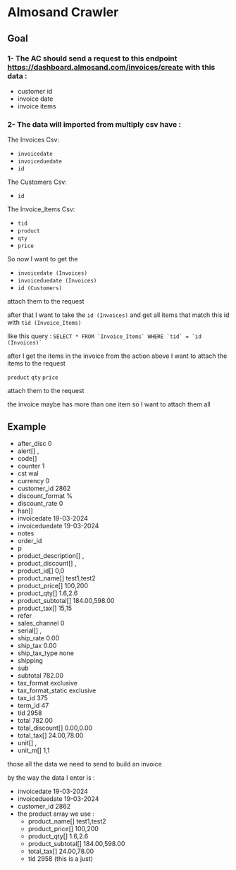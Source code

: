 # Almosand Crawler

## Goal
### 1- The AC should send a request to this endpoint https://dashboard.almosand.com/invoices/create with this data :
- customer id
- invoice date
- invoice items


### 2- The data will imported from multiply csv have :

The Invoices Csv:
- `invoicedate`
- `invoiceduedate`
- `id`

The Customers Csv:
- `id`

The Invoice_Items Csv:
- `tid`
- `product`
- `qty`
- `price`

So now I want to get the 
- `invoicedate (Invoices)`
- `invoiceduedate (Invoices)`
- `id (Customers)`

attach them to the request 

after that I want to take the `id (Invoices)` and get all items that match this id with `tid (Invoice_Items)`

like this query : ``` SELECT * FROM `Invoice_Items` WHERE `tid` = `id (Invoices)` ``` 

after I get the items in the invoice from the action above I want to attach the items to the request

`product`
`qty`
`price`

attach them to the request 

the invoice maybe has more than one item so I want to attach them all 

## Example

- after_disc	0
- alert[]	,
- code[]	
- counter	1
- cst	wal
- currency	0
- customer_id	2862
- discount_format	%
- discount_rate	0
- hsn[]	
- invoicedate	19-03-2024
- invoiceduedate	19-03-2024
- notes	
- order_id	
- p	
- product_description[]	,
- product_discount[]	,
- product_id[]	0,0
- product_name[]	test1,test2
- product_price[]	100,200
- product_qty[]	1.6,2.6
- product_subtotal[]	184.00,598.00
- product_tax[]	15,15
- refer	
- sales_channel	0
- serial[]	,
- ship_rate	0.00
- ship_tax	0.00
- ship_tax_type	none
- shipping	
- sub	
- subtotal	782.00
- tax_format	exclusive
- tax_format_static	exclusive
- tax_id	375
- term_id	47
- tid	2958
- total	782.00
- total_discount[]	0.00,0.00
- total_tax[]	24.00,78.00
- unit[]	,
- unit_m[]	1,1

those all the data we need to send to build an invoice

by the way the data I enter is :

- invoicedate	19-03-2024
- invoiceduedate	19-03-2024
- customer_id	2862
- the product array we use :
    - product_name[]	test1,test2
    - product_price[]	100,200
    - product_qty[]	1.6,2.6
    - product_subtotal[]	184.00,598.00
    - total_tax[]	24.00,78.00
    - tid	2958 (this is a just)